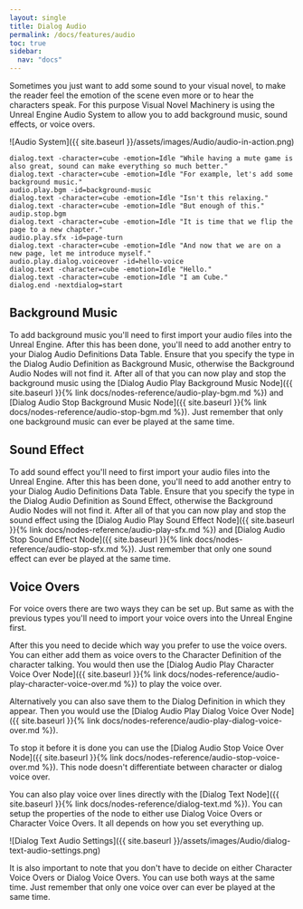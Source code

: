 ```yaml
---
layout: single
title: Dialog Audio
permalink: /docs/features/audio
toc: true
sidebar:
  nav: "docs"
---
```



Sometimes you just want to add some sound to your visual novel, to  make the reader feel the emotion of the scene even more or to hear the characters speak. For this purpose Visual Novel Machinery is using the Unreal Engine Audio System to allow you to add background music, sound effects, or voice overs.

![Audio System]({{ site.baseurl }}/assets/images/Audio/audio-in-action.png)
```
dialog.text -character=cube -emotion=Idle "While having a mute game is also great, sound can make everything so much better."
dialog.text -character=cube -emotion=Idle "For example, let's add some background music."
audio.play.bgm -id=background-music
dialog.text -character=cube -emotion=Idle "Isn't this relaxing."
dialog.text -character=cube -emotion=Idle "But enough of this."
audip.stop.bgm
dialog.text -character=cube -emotion=Idle "It is time that we flip the page to a new chapter."
audio.play.sfx -id=page-turn
dialog.text -character=cube -emotion=Idle "And now that we are on a new page, let me introduce myself."
audio.play.dialog.voiceover -id=hello-voice
dialog.text -character=cube -emotion=Idle "Hello."
dialog.text -character=cube -emotion=Idle "I am Cube."
dialog.end -nextdialog=start
```

## Background Music
To add background music you'll need to first import your audio files into the Unreal Engine. After this has been done, you'll need to add another entry to your Dialog Audio Definitions Data Table. Ensure that you specify the type in the Dialog Audio Definition as Background Music, otherwise the Background Audio Nodes will not find it. After all of that you can now play and stop the background music using the [Dialog Audio Play Background Music Node]({{ site.baseurl }}{% link docs/nodes-reference/audio-play-bgm.md %}) and [Dialog Audio Stop Background Music Node]({{ site.baseurl }}{% link docs/nodes-reference/audio-stop-bgm.md %}). Just remember that only one background music can ever be played at the same time.

## Sound Effect
To add sound effect you'll need to first import your audio files into the Unreal Engine. After this has been done, you'll need to add another entry to your Dialog Audio Definitions Data Table. Ensure that you specify the type in the Dialog Audio Definition as Sound Effect, otherwise the Background Audio Nodes will not find it. After all of that you can now play and stop the sound effect using the [Dialog Audio Play Sound Effect Node]({{ site.baseurl }}{% link docs/nodes-reference/audio-play-sfx.md %}) and [Dialog Audio Stop Sound Effect Node]({{ site.baseurl }}{% link docs/nodes-reference/audio-stop-sfx.md %}). Just remember that only one sound effect can ever be played at the same time.

## Voice Overs
For voice overs there are two ways they can be set up. But same as with the previous types you'll need to import your voice overs into the Unreal Engine first. 

After this you need to decide which way you prefer to use the voice overs. You can either add them as voice overs to the Character Definition of the character talking. You would then use the [Dialog Audio Play Character Voice Over Node]({{ site.baseurl }}{% link docs/nodes-reference/audio-play-character-voice-over.md %}) to play the voice over. 

Alternatively you can also save them to the Dialog Definition in which they appear. Then you would use the [Dialog Audio Play Dialog Voice Over Node]({{ site.baseurl }}{% link docs/nodes-reference/audio-play-dialog-voice-over.md %}).

To stop it before it is done you can use the [Dialog Audio Stop Voice Over Node]({{ site.baseurl }}{% link docs/nodes-reference/audio-stop-voice-over.md %}). This node doesn't differentiate between character or dialog voice over.

You can also play voice over lines directly with the [Dialog Text Node]({{ site.baseurl }}{% link docs/nodes-reference/dialog-text.md %}). You can setup the properties of the node to either use Dialog Voice Overs or Character Voice Overs. It all depends on how you set everything up.

![Dialog Text Audio Settings]({{ site.baseurl }}/assets/images/Audio/dialog-text-audio-settings.png)

It is also important to note that you don't have to decide on either Character Voice Overs or Dialog Voice Overs. You can use both ways at the same time. Just remember that only one voice over can ever be played at the same time.
